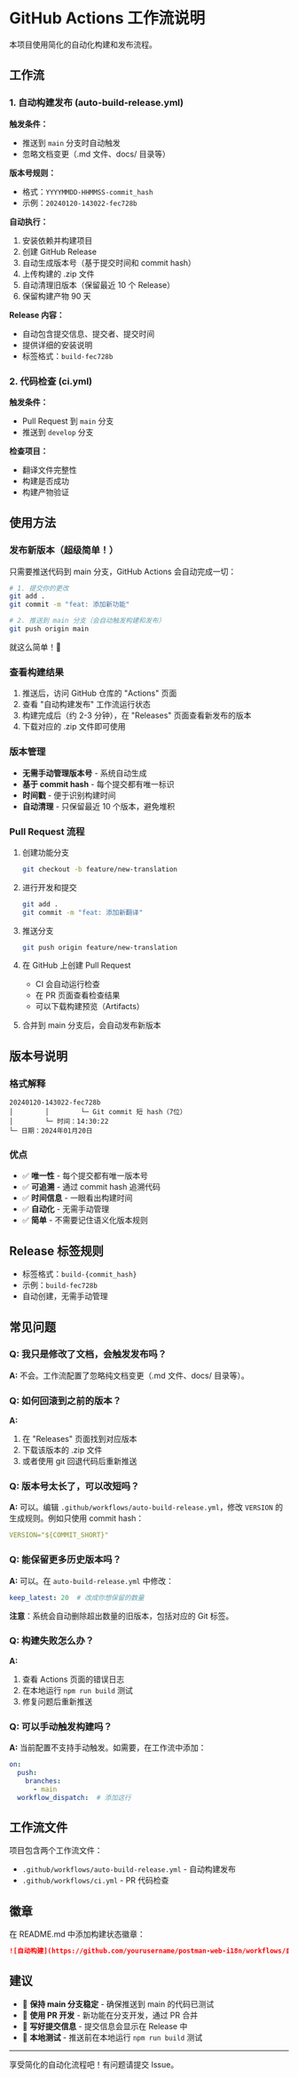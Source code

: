 # GitHub Actions 工作流说明

本项目使用简化的自动化构建和发布流程。

## 工作流

### 1. 自动构建发布 (auto-build-release.yml)

**触发条件：**
- 推送到 `main` 分支时自动触发
- 忽略文档变更（.md 文件、docs/ 目录等）

**版本号规则：**
- 格式：`YYYYMMDD-HHMMSS-commit_hash`
- 示例：`20240120-143022-fec728b`

**自动执行：**
1. 安装依赖并构建项目
2. 创建 GitHub Release
3. 自动生成版本号（基于提交时间和 commit hash）
4. 上传构建的 .zip 文件
5. 自动清理旧版本（保留最近 10 个 Release）
6. 保留构建产物 90 天

**Release 内容：**
- 自动包含提交信息、提交者、提交时间
- 提供详细的安装说明
- 标签格式：`build-fec728b`

### 2. 代码检查 (ci.yml)

**触发条件：**
- Pull Request 到 `main` 分支
- 推送到 `develop` 分支

**检查项目：**
- 翻译文件完整性
- 构建是否成功
- 构建产物验证

## 使用方法

### 发布新版本（超级简单！）

只需要推送代码到 main 分支，GitHub Actions 会自动完成一切：

```bash
# 1. 提交你的更改
git add .
git commit -m "feat: 添加新功能"

# 2. 推送到 main 分支（会自动触发构建和发布）
git push origin main
```

就这么简单！🎉

### 查看构建结果

1. 推送后，访问 GitHub 仓库的 "Actions" 页面
2. 查看 "自动构建发布" 工作流运行状态
3. 构建完成后（约 2-3 分钟），在 "Releases" 页面查看新发布的版本
4. 下载对应的 .zip 文件即可使用

### 版本管理

- **无需手动管理版本号** - 系统自动生成
- **基于 commit hash** - 每个提交都有唯一标识
- **时间戳** - 便于识别构建时间
- **自动清理** - 只保留最近 10 个版本，避免堆积

### Pull Request 流程

1. 创建功能分支
   ```bash
   git checkout -b feature/new-translation
   ```

2. 进行开发和提交
   ```bash
   git add .
   git commit -m "feat: 添加新翻译"
   ```

3. 推送分支
   ```bash
   git push origin feature/new-translation
   ```

4. 在 GitHub 上创建 Pull Request
   - CI 会自动运行检查
   - 在 PR 页面查看检查结果
   - 可以下载构建预览（Artifacts）

5. 合并到 main 分支后，会自动发布新版本

## 版本号说明

### 格式解释

```
20240120-143022-fec728b
│        │        └─ Git commit 短 hash（7位）
│        └─ 时间：14:30:22
└─ 日期：2024年01月20日
```

### 优点

- ✅ **唯一性** - 每个提交都有唯一版本号
- ✅ **可追溯** - 通过 commit hash 追溯代码
- ✅ **时间信息** - 一眼看出构建时间
- ✅ **自动化** - 无需手动管理
- ✅ **简单** - 不需要记住语义化版本规则

## Release 标签规则

- 标签格式：`build-{commit_hash}`
- 示例：`build-fec728b`
- 自动创建，无需手动管理

## 常见问题

### Q: 我只是修改了文档，会触发发布吗？

**A:** 不会。工作流配置了忽略纯文档变更（.md 文件、docs/ 目录等）。

### Q: 如何回滚到之前的版本？

**A:** 
1. 在 "Releases" 页面找到对应版本
2. 下载该版本的 .zip 文件
3. 或者使用 git 回退代码后重新推送

### Q: 版本号太长了，可以改短吗？

**A:** 可以。编辑 `.github/workflows/auto-build-release.yml`，修改 `VERSION` 的生成规则。例如只使用 commit hash：
```yaml
VERSION="${COMMIT_SHORT}"
```

### Q: 能保留更多历史版本吗？

**A:** 可以。在 `auto-build-release.yml` 中修改：
```yaml
keep_latest: 20  # 改成你想保留的数量
```

**注意**：系统会自动删除超出数量的旧版本，包括对应的 Git 标签。

### Q: 构建失败怎么办？

**A:**
1. 查看 Actions 页面的错误日志
2. 在本地运行 `npm run build` 测试
3. 修复问题后重新推送

### Q: 可以手动触发构建吗？

**A:** 当前配置不支持手动触发。如需要，在工作流中添加：
```yaml
on:
  push:
    branches:
      - main
  workflow_dispatch:  # 添加这行
```

## 工作流文件

项目包含两个工作流文件：

- `.github/workflows/auto-build-release.yml` - 自动构建发布
- `.github/workflows/ci.yml` - PR 代码检查

## 徽章

在 README.md 中添加构建状态徽章：

```markdown
![自动构建](https://github.com/yourusername/postman-web-i18n/workflows/自动构建发布/badge.svg)
```

## 建议

- 🎯 **保持 main 分支稳定** - 确保推送到 main 的代码已测试
- 🔀 **使用 PR 开发** - 新功能在分支开发，通过 PR 合并
- 📝 **写好提交信息** - 提交信息会显示在 Release 中
- 🧪 **本地测试** - 推送前在本地运行 `npm run build` 测试

---

享受简化的自动化流程吧！有问题请提交 Issue。
